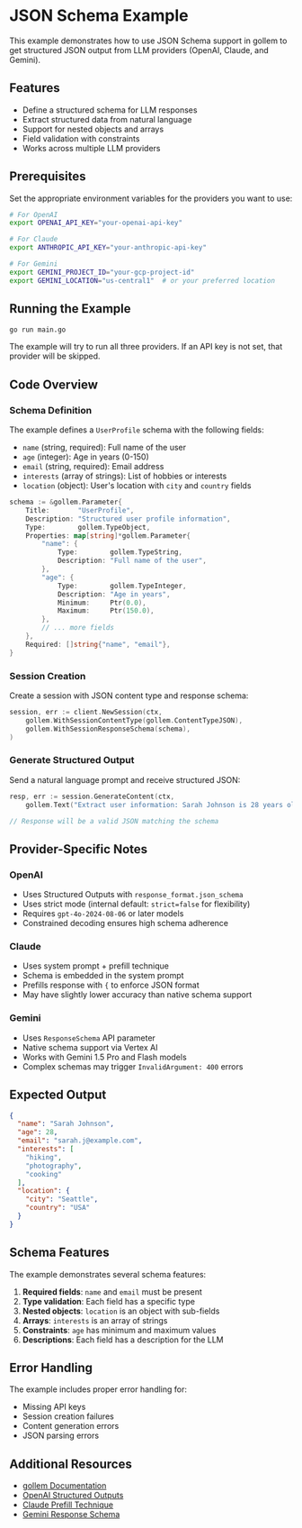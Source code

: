 # JSON Schema Example

This example demonstrates how to use JSON Schema support in gollem to get structured JSON output from LLM providers (OpenAI, Claude, and Gemini).

## Features

- Define a structured schema for LLM responses
- Extract structured data from natural language
- Support for nested objects and arrays
- Field validation with constraints
- Works across multiple LLM providers

## Prerequisites

Set the appropriate environment variables for the providers you want to use:

```bash
# For OpenAI
export OPENAI_API_KEY="your-openai-api-key"

# For Claude
export ANTHROPIC_API_KEY="your-anthropic-api-key"

# For Gemini
export GEMINI_PROJECT_ID="your-gcp-project-id"
export GEMINI_LOCATION="us-central1"  # or your preferred location
```

## Running the Example

```bash
go run main.go
```

The example will try to run all three providers. If an API key is not set, that provider will be skipped.

## Code Overview

### Schema Definition

The example defines a `UserProfile` schema with the following fields:

- `name` (string, required): Full name of the user
- `age` (integer): Age in years (0-150)
- `email` (string, required): Email address
- `interests` (array of strings): List of hobbies or interests
- `location` (object): User's location with `city` and `country` fields

```go
schema := &gollem.Parameter{
    Title:       "UserProfile",
    Description: "Structured user profile information",
    Type:        gollem.TypeObject,
    Properties: map[string]*gollem.Parameter{
        "name": {
            Type:        gollem.TypeString,
            Description: "Full name of the user",
        },
        "age": {
            Type:        gollem.TypeInteger,
            Description: "Age in years",
            Minimum:     Ptr(0.0),
            Maximum:     Ptr(150.0),
        },
        // ... more fields
    },
    Required: []string{"name", "email"},
}
```

### Session Creation

Create a session with JSON content type and response schema:

```go
session, err := client.NewSession(ctx,
    gollem.WithSessionContentType(gollem.ContentTypeJSON),
    gollem.WithSessionResponseSchema(schema),
)
```

### Generate Structured Output

Send a natural language prompt and receive structured JSON:

```go
resp, err := session.GenerateContent(ctx,
    gollem.Text("Extract user information: Sarah Johnson is 28 years old, email: sarah.j@example.com, lives in Seattle, USA, and enjoys hiking, photography, and cooking."))

// Response will be a valid JSON matching the schema
```

## Provider-Specific Notes

### OpenAI

- Uses Structured Outputs with `response_format.json_schema`
- Uses strict mode (internal default: `strict=false` for flexibility)
- Requires `gpt-4o-2024-08-06` or later models
- Constrained decoding ensures high schema adherence

### Claude

- Uses system prompt + prefill technique
- Schema is embedded in the system prompt
- Prefills response with `{` to enforce JSON format
- May have slightly lower accuracy than native schema support

### Gemini

- Uses `ResponseSchema` API parameter
- Native schema support via Vertex AI
- Works with Gemini 1.5 Pro and Flash models
- Complex schemas may trigger `InvalidArgument: 400` errors

## Expected Output

```json
{
  "name": "Sarah Johnson",
  "age": 28,
  "email": "sarah.j@example.com",
  "interests": [
    "hiking",
    "photography",
    "cooking"
  ],
  "location": {
    "city": "Seattle",
    "country": "USA"
  }
}
```

## Schema Features

The example demonstrates several schema features:

1. **Required fields**: `name` and `email` must be present
2. **Type validation**: Each field has a specific type
3. **Nested objects**: `location` is an object with sub-fields
4. **Arrays**: `interests` is an array of strings
5. **Constraints**: `age` has minimum and maximum values
6. **Descriptions**: Each field has a description for the LLM

## Error Handling

The example includes proper error handling for:
- Missing API keys
- Session creation failures
- Content generation errors
- JSON parsing errors

## Additional Resources

- [gollem Documentation](../../README.md)
- [OpenAI Structured Outputs](https://platform.openai.com/docs/guides/structured-outputs)
- [Claude Prefill Technique](https://docs.anthropic.com/claude/docs/prefill-claudes-response)
- [Gemini Response Schema](https://cloud.google.com/vertex-ai/generative-ai/docs/multimodal/control-generated-output)
